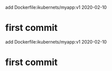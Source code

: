 add Dockerfile:ikubernets/myapp:v1 2020-02-10
# first commit
add Dockerfile:ikubernets/myapp:v1 2020-02-10
# first commit
